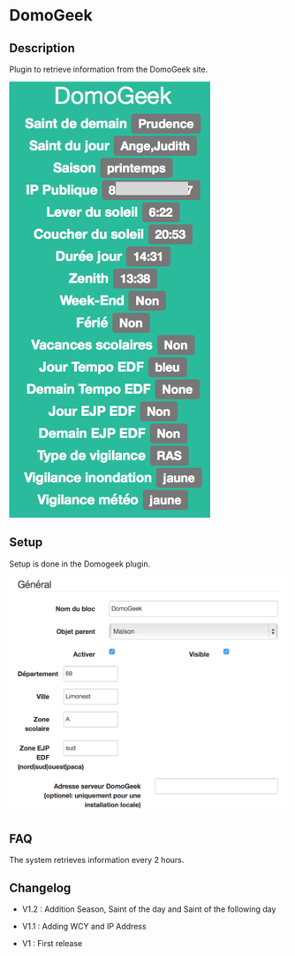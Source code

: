 DomoGeek 
========

Description 
-----------

Plugin to retrieve information from the DomoGeek site.

![domogeek screenshot1](../images/domogeek_screenshot1.png)

Setup 
-------------

Setup is done in the Domogeek plugin.

![domogeek1](../images/domogeek1.png)

FAQ 
---

The system retrieves information every 2 hours.

Changelog 
---------

-   V1.2 : Addition Season, Saint of the day and Saint of the following day

-   V1.1 : Adding WCY and IP Address

-   V1 : First release


